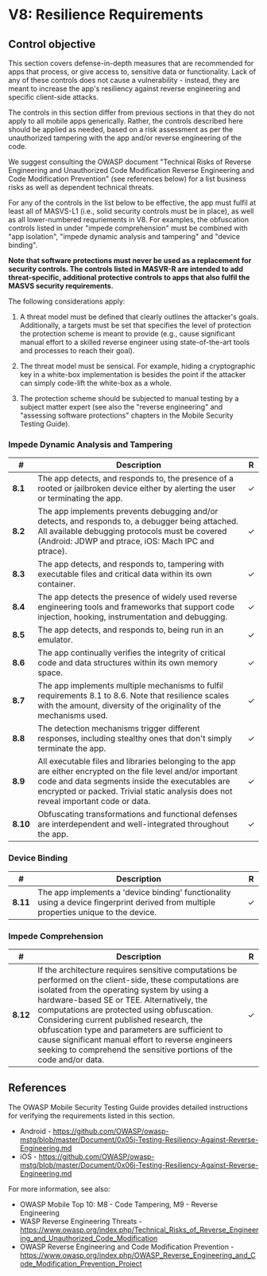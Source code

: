 # V8: Resilience Requirements

## Control objective

This section covers defense-in-depth measures that are recommended for apps that process, or give access to, sensitive data or functionality. Lack of any of these controls does not cause a vulnerability - instead, they are meant to increase the app's resiliency against reverse engineering and specific client-side attacks.

The controls in this section differ from previous sections in that they do not apply to all mobile apps generically. Rather, the controls described here should be applied as needed, based on a risk assessment as per the unauthorized tampering with the app and/or reverse engineering of the code.

We suggest consulting the OWASP document "Technical Risks of Reverse Engineering and Unauthorized Code Modification Reverse Engineering and Code Modification Prevention" (see references below) for a list business risks as well as dependent technical threats. 

For any of the controls in the list below to be effective, the app must fulfil at least all of MASVS-L1 (i.e., solid security controls must be in place), as well as all lower-numbered requriements in V8. For examples, the obfuscation controls listed in under "impede comprehension" must be combined with "app isolation", "impede dynamic analysis and tampering" and "device binding".

**Note that software protections must never be used as a replacement for security controls. The controls listed in MASVR-R are intended to add threat-specific, additional protective controls to apps that also fulfil the MASVS security requirements.**

The following considerations apply:

1. A threat model must be defined that clearly outlines the attacker's goals. Additionally, a targets must be set that specifies the level of protection the protection scheme is meant to provide (e.g., cause significant manual effort to a skilled reverse engineer using state-of-the-art tools and processes to reach their goal).

2. The threat model must be sensical. For example, hiding a cryptographic key in a white-box implementation is besides the point if the attacker can simply code-lift the white-box as a whole. 

3. The protection scheme should be subjected to manual testing by a subject matter expert (see also the "reverse engineering" and "assessing software protections" chapters in the Mobile Security Testing Guide).

### Impede Dynamic Analysis and Tampering

| # | Description | R |
| --- | --- | --- |
| **8.1** | The app detects, and responds to, the presence of a rooted or jailbroken device either by alerting the user or terminating the app. | ✓ |
| **8.2** | The app implements prevents debugging and/or detects, and responds to, a debugger being attached. All available debugging protocols must be covered (Android: JDWP and ptrace, iOS: Mach IPC and ptrace). | ✓ |
| **8.3** | The app detects, and responds to, tampering with executable files and critical data within its own container. | ✓ |
| **8.4** | The app detects the presence of widely used reverse engineering tools and frameworks that support code injection, hooking, instrumentation and debugging. | ✓ |
| **8.5** | The app detects, and responds to, being run in an emulator.  | ✓ |
| **8.6** | The app continually verifies the integrity of critical code and data structures within its own memory space. | ✓ |
| **8.7** | The app implements multiple mechanisms to fulfil requirements 8.1 to 8.6. Note that resilience scales with the amount, diversity of the originality of the mechanisms used. | ✓ |
| **8.8** | The detection mechanisms trigger different responses, including stealthy ones that don't simply terminate the app. | ✓ |
| **8.9** |All executable files and libraries belonging to the app are either encrypted on the file level and/or important code and data segments inside the executables are encrypted or packed. Trivial static analysis does not reveal important code or data. | ✓ |
| **8.10** | Obfuscating transformations and functional defenses are interdependent and well-integrated throughout the app. | ✓ |

### Device Binding

| # | Description | R |
| --- | --- | --- |
| **8.11**| The app implements a 'device binding' functionality using a device fingerprint derived from multiple properties unique to the device. | ✓ |

### Impede Comprehension

| # | Description | R |
| --- | --- | --- |
| **8.12** | If the architecture requires sensitive computations be performed on the client-side, these computations are isolated from the operating system by using a hardware-based SE or TEE. Alternatively, the computations are protected using obfuscation. Considering current published research, the obfuscation type and parameters are sufficient to cause significant manual effort to reverse engineers seeking to comprehend the sensitive portions of the code and/or data. | ✓ |

## References

The OWASP Mobile Security Testing Guide provides detailed instructions for verifying the requirements listed in this section.

- Android - https://github.com/OWASP/owasp-mstg/blob/master/Document/0x05j-Testing-Resiliency-Against-Reverse-Engineering.md
- iOS - https://github.com/OWASP/owasp-mstg/blob/master/Document/0x06j-Testing-Resiliency-Against-Reverse-Engineering.md

For more information, see also:

- OWASP Mobile Top 10: M8 - Code Tampering, M9 - Reverse Engineering
- WASP Reverse Engineering Threats -https://www.owasp.org/index.php/Technical_Risks_of_Reverse_Engineering_and_Unauthorized_Code_Modification
- OWASP Reverse Engineering and Code Modification Prevention - https://www.owasp.org/index.php/OWASP_Reverse_Engineering_and_Code_Modification_Prevention_Project
